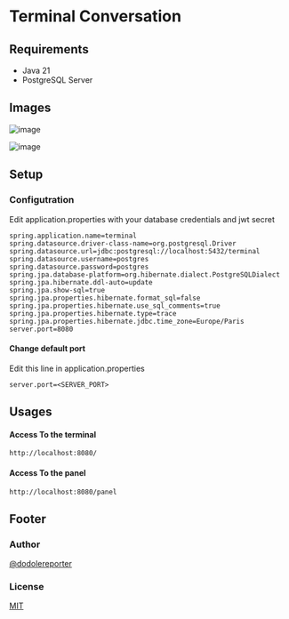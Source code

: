 # Terminal Conversation

## Requirements

- Java 21
- PostgreSQL Server

## Images

![image](https://github.com/dodolereporter/Terminal-Conversation/assets/60071624/11503612-9309-4cff-b08b-907b7a553182)

![image](https://github.com/dodolereporter/Terminal-Conversation/assets/60071624/592d74f1-c49e-4347-bc5b-7c3287d57e50)

## Setup

### Configutration

Edit application.properties with your database credentials and jwt secret

```properties
spring.application.name=terminal
spring.datasource.driver-class-name=org.postgresql.Driver
spring.datasource.url=jdbc:postgresql://localhost:5432/terminal
spring.datasource.username=postgres
spring.datasource.password=postgres
spring.jpa.database-platform=org.hibernate.dialect.PostgreSQLDialect
spring.jpa.hibernate.ddl-auto=update
spring.jpa.show-sql=true
spring.jpa.properties.hibernate.format_sql=false
spring.jpa.properties.hibernate.use_sql_comments=true
spring.jpa.properties.hibernate.type=trace
spring.jpa.properties.hibernate.jdbc.time_zone=Europe/Paris
server.port=8080
```

#### Change default port

Edit this line in application.properties

```properties
server.port=<SERVER_PORT>
```

## Usages

#### Access To the terminal 
```http
http://localhost:8080/
```

#### Access To the panel 
```http
http://localhost:8080/panel
```

## Footer

### Author

[@dodolereporter](https://github.com/dodolereporter)

### License

[MIT](https://choosealicense.com/licenses/mit/)

